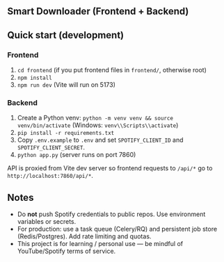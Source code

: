 ## Smart Downloader (Frontend + Backend)

## Quick start (development)

### Frontend
1. `cd frontend` (if you put frontend files in `frontend/`, otherwise root)
2. `npm install`
3. `npm run dev` (Vite will run on 5173)

### Backend
1. Create a Python venv: `python -m venv venv && source venv/bin/activate` (Windows: `venv\\Scripts\\activate`)
2. `pip install -r requirements.txt`
3. Copy `.env.example` to `.env` and set `SPOTIFY_CLIENT_ID` and `SPOTIFY_CLIENT_SECRET`.
4. `python app.py` (server runs on port 7860)

API is proxied from Vite dev server so frontend requests to `/api/*` go to `http://localhost:7860/api/*`.

## Notes
- Do **not** push Spotify credentials to public repos. Use environment variables or secrets.
- For production: use a task queue (Celery/RQ) and persistent job store (Redis/Postgres). Add rate limiting and quotas.
- This project is for learning / personal use — be mindful of YouTube/Spotify terms of service.
